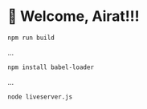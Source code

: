 # 🚀 Welcome, Airat!!!
```
npm run build
```
...
```
npm install babel-loader
```
...
```
node liveserver.js
```
